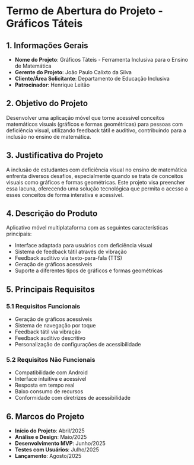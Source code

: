 # Termo de Abertura do Projeto - Gráficos Táteis

## 1. Informações Gerais
- **Nome do Projeto**: Gráficos Táteis - Ferramenta Inclusiva para o Ensino de Matemática
- **Gerente do Projeto**: João Paulo Calixto da Silva
- **Cliente/Área Solicitante**: Departamento de Educação Inclusiva
- **Patrocinador**: Henrique Leitão

## 2. Objetivo do Projeto
Desenvolver uma aplicação móvel que torne acessível conceitos matemáticos visuais (gráficos e formas geométricas) para pessoas com deficiência visual, utilizando feedback tátil e auditivo, contribuindo para a inclusão no ensino de matemática.

## 3. Justificativa do Projeto
A inclusão de estudantes com deficiência visual no ensino de matemática enfrenta diversos desafios, especialmente quando se trata de conceitos visuais como gráficos e formas geométricas. Este projeto visa preencher essa lacuna, oferecendo uma solução tecnológica que permita o acesso a esses conceitos de forma interativa e acessível.

## 4. Descrição do Produto
Aplicativo móvel multiplataforma com as seguintes características principais:
- Interface adaptada para usuários com deficiência visual
- Sistema de feedback tátil através de vibração
- Feedback auditivo via texto-para-fala (TTS)
- Geração de gráficos acessíveis
- Suporte a diferentes tipos de gráficos e formas geométricas

## 5. Principais Requisitos
### 5.1 Requisitos Funcionais
- Geração de gráficos acessíveis
- Sistema de navegação por toque
- Feedback tátil via vibração
- Feedback auditivo descritivo
- Personalização de configurações de acessibilidade

### 5.2 Requisitos Não Funcionais
- Compatibilidade com Android
- Interface intuitiva e acessível
- Resposta em tempo real
- Baixo consumo de recursos
- Conformidade com diretrizes de acessibilidade

## 6. Marcos do Projeto
- **Início do Projeto**: Abril/2025
- **Análise e Design**: Maio/2025
- **Desenvolvimento MVP**: Junho/2025
- **Testes com Usuários**: Julho/2025
- **Lançamento**: Agosto/2025
